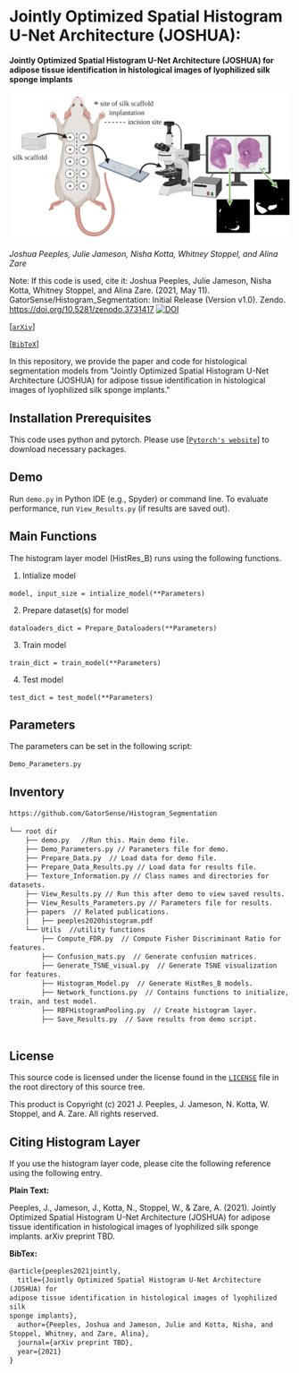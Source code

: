 # Jointly Optimized Spatial Histogram U-Net Architecture (JOSHUA):
**Jointly Optimized Spatial Histogram U-Net Architecture (JOSHUA) for 
adipose tissue identification in histological images of lyophilized silk 
sponge implants**

![abstract](Figures/Graphical_Abstract.png)

_Joshua Peeples, Julie Jameson, Nisha Kotta, Whitney Stoppel, and Alina Zare_

Note: If this code is used, cite it: Joshua Peeples, Julie Jameson, Nisha Kotta, Whitney Stoppel, and Alina Zare. 
(2021, May 11). GatorSense/Histogram_Segmentation: Initial Release (Version v1.0). 
Zendo. https://doi.org/10.5281/zenodo.3731417
[![DOI](https://zenodo.org/badge/DOI/10.5281/zenodo.3731417.svg)](https://doi.org/10.5281/zenodo.3731417)

[[`arXiv`](https://arxiv.org/abs/2001.00215)]

[[`BibTeX`](#CitingHist)]


In this repository, we provide the paper and code for histological segmentation models from "Jointly Optimized Spatial Histogram U-Net Architecture (JOSHUA) for 
adipose tissue identification in histological images of lyophilized silk 
sponge implants."

## Installation Prerequisites

This code uses python and pytorch. 
Please use [[`Pytorch's website`](https://pytorch.org/get-started/locally/)] to download necessary packages.

## Demo

Run `demo.py` in Python IDE (e.g., Spyder) or command line. To evaluate performance,
run `View_Results.py` (if results are saved out).

## Main Functions

The histogram layer model (HistRes_B) runs using the following functions. 

1. Intialize model  

```model, input_size = intialize_model(**Parameters)```

2. Prepare dataset(s) for model

 ```dataloaders_dict = Prepare_Dataloaders(**Parameters)```

3. Train model 

```train_dict = train_model(**Parameters)```

4. Test model

```test_dict = test_model(**Parameters)```


## Parameters
The parameters can be set in the following script:

```Demo_Parameters.py```

## Inventory

```
https://github.com/GatorSense/Histogram_Segmentation

└── root dir
    ├── demo.py   //Run this. Main demo file.
    ├── Demo_Parameters.py // Parameters file for demo.
    ├── Prepare_Data.py  // Load data for demo file.
    ├── Prepare_Data_Results.py // Load data for results file.
    ├── Texture_Information.py // Class names and directories for datasets.
    ├── View_Results.py // Run this after demo to view saved results.
    ├── View_Results_Parameters.py // Parameters file for results.
    ├── papers  // Related publications.
    │   ├── peeples2020histogram.pdf
    └── Utils  //utility functions
        ├── Compute_FDR.py  // Compute Fisher Discriminant Ratio for features.
        ├── Confusion_mats.py  // Generate confusion matrices.
        ├── Generate_TSNE_visual.py  // Generate TSNE visualization for features.
        ├── Histogram_Model.py  // Generate HistRes_B models.
        ├── Network_functions.py  // Contains functions to initialize, train, and test model. 
        ├── RBFHistogramPooling.py  // Create histogram layer. 
        ├── Save_Results.py  // Save results from demo script.
     
```

## License

This source code is licensed under the license found in the [`LICENSE`](LICENSE) file in the root directory of this source tree.

This product is Copyright (c) 2021 J. Peeples, J. Jameson, N. Kotta, W. Stoppel, and A. Zare. All rights reserved.

## <a name="CitingHist"></a>Citing Histogram Layer

If you use the histogram layer code, please cite the following reference using the following entry.

**Plain Text:**

Peeples, J., Jameson, J., Kotta, N., Stoppel, W., & Zare, A. (2021). Jointly Optimized Spatial Histogram U-Net Architecture (JOSHUA) for 
adipose tissue identification in histological images of lyophilized silk 
sponge implants. arXiv preprint TBD.

**BibTex:**
```
@article{peeples2021jointly,
  title={Jointly Optimized Spatial Histogram U-Net Architecture (JOSHUA) for 
adipose tissue identification in histological images of lyophilized silk 
sponge implants},
  author={Peeples, Joshua and Jameson, Julie and Kotta, Nisha, and Stoppel, Whitney, and Zare, Alina},
  journal={arXiv preprint TBD},
  year={2021}
}
```

